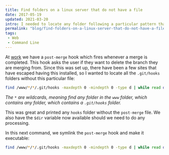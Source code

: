```yaml
---
title: Find folders on a linux server that do not have a file
date: 2017-05-19
updated: 2021-03-20
intro: I needed to locate any folder following a particular pattern that did not have a particular file. The command allows you to locate the folders and perform actions on them.
permalink: "blog/find-folders-on-a-linux-server-that-do-not-have-a-file/"
tags:
 - Web
 - Command Line
---
```


At [work](https://www.liquidlight.co.uk/) we have a `post-merge` hook which fires whenever a merge is completed. This hook asks the user if they want to delete the branch they are merging from. Since this was set up, there have been a few sites that have escaped having this installed, so I wanted to locate all the `.git/hooks` folders without this particular file:

```bash
find /www/*/*/.git/hooks -maxdepth 0 -mindepth 0 -type d | while read dir; do [[ ! -f $dir/post-merge ]] && echo "$dir"; done
```

_The `*` are wildcards, meaning find any folder in the `www` folder, which contains any folder, which contains a `.git/hooks` folder._

This was great and printed any `hooks` folder without the `post-merge` file. We also have the `$dir` variable now available should we need to do any processing.

In this next command, we symlink the `post-merge` hook and make it executable:

```bash
find /www/*/*/.git/hooks -maxdepth 0 -mindepth 0 -type d | while read dir; do [[ ! -f $dir/post-merge ]] && ln -s $dir/post-merge /path/to/shared/post-merge && sudo chmod +x $dir/post-merge; done
```
